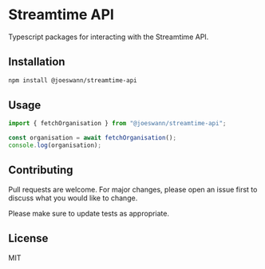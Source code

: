 # Streamtime API

Typescript packages for interacting with the Streamtime API.

## Installation

```bash
npm install @joeswann/streamtime-api
```

## Usage

```typescript
import { fetchOrganisation } from "@joeswann/streamtime-api";

const organisation = await fetchOrganisation();
console.log(organisation);
```

## Contributing

Pull requests are welcome. For major changes, please open an issue first to discuss what you would like to change.

Please make sure to update tests as appropriate.

## License

MIT
